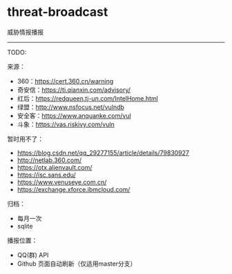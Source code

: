 # threat-broadcast
威胁情报播报

------

TODO:

来源：

- 360：https://cert.360.cn/warning
- 奇安信：https://ti.qianxin.com/advisory/
- 红后：https://redqueen.tj-un.com/IntelHome.html
- 绿盟：http://www.nsfocus.net/vulndb
- 安全客：https://www.anquanke.com/vul
- 斗象：https://vas.riskivy.com/vuln


暂时用不了：

- https://blog.csdn.net/qq_29277155/article/details/79830927
- http://netlab.360.com/
- https://otx.alienvault.com/
- https://isc.sans.edu/
- https://www.venuseye.com.cn/
- https://exchange.xforce.ibmcloud.com/


归档：

- 每月一次
- sqlite

播报位置：

- QQ(群) API
- Github 页面自动刷新（仅适用master分支）
